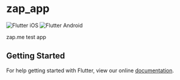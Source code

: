 # zap_app

![Flutter iOS](https://github.com/zap-me/zapm_app/workflows/Flutter%20iOS/badge.svg) ![Flutter Android](https://github.com/zap-me/zapm_app/workflows/Flutter%20Android/badge.svg)

zap.me test app

## Getting Started

For help getting started with Flutter, view our online
[documentation](https://flutter.io/).
